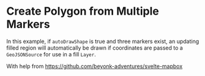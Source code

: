 # Create Polygon from Multiple Markers

In this example, if `autoDrawShape` is true and three markers exist, an updating filled region will automatically be drawn if coordinates are passed to a `GeoJSONSource` for use in a fill `Layer`.

With help from https://github.com/beyonk-adventures/svelte-mapbox
